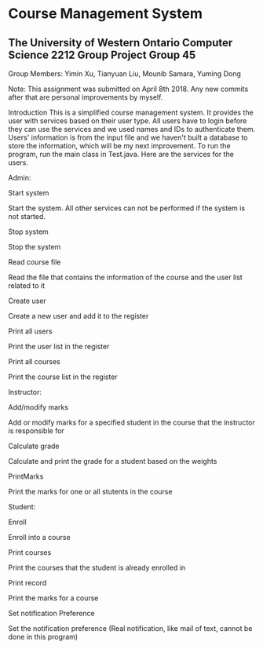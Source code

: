 Course Management System
============
The University of Western Ontario
Computer Science 2212 Group Project
Group 45
---------
Group Members:
Yimin Xu,
Tianyuan Liu,
Mounib Samara,
Yuming Dong

Note: This assignment was submitted on April 8th 2018. Any new commits after that are personal improvements by myself.


Introduction
This is a simplified course management system. It provides the user with services based on their user type. All users have to login before they can use the services and we used names and IDs to authenticate them. Users' information is from the input file and we haven't built a database to store the information, which will be my next improvement. To run the program, run the main class in Test.java. Here are the services for the users.



Admin:


Start system

Start the system. All other services can not be performed if the system is not started.


Stop system

Stop the system


Read course file

Read the file that contains the information of the course and the user list related to it


Create user

Create a new user and add it to the register


Print all users

Print the user list in the register


Print all courses

Print the course list in the register


Instructor:


Add/modify marks

Add or modify marks for a specified student in the course that the instructor is responsible for


Calculate grade

Calculate and print the grade for a student based on the weights


PrintMarks

Print the marks for one or all stutents in the course


Student:


Enroll

Enroll into a course


Print courses

Print the courses that the student is already enrolled in


Print record

Print the marks for a course


Set notification Preference

Set the notification preference (Real notification, like mail of text, cannot be done in this program)